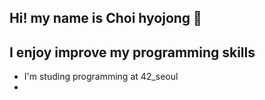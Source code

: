 ## Hi! my name is Choi hyojong 👋

## I enjoy improve my programming skills
- I'm studing programming at 42_seoul
- 
